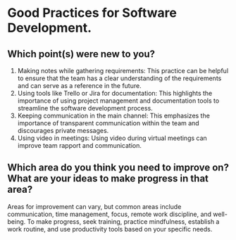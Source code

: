 # Good Practices for Software Development.
## Which point(s) were new to you?
1. Making notes while gathering requirements: This practice can be helpful to ensure that the team has a clear understanding of the requirements and can serve as a reference in the future.
2. Using tools like Trello or Jira for documentation: This highlights the importance of using project management and documentation tools to streamline the software development process.
3. Keeping communication in the main channel: This emphasizes the importance of transparent communication within the team and discourages private messages.
4. Using video in meetings: Using video during virtual meetings can improve team rapport and communication.

## Which area do you think you need to improve on? What are your ideas to make progress in that area?
Areas for improvement can vary, but common areas include communication, time management, focus, remote work discipline, and well-being. 
To make progress, seek training, practice mindfulness, establish a work routine, and use productivity tools based on your specific needs.
